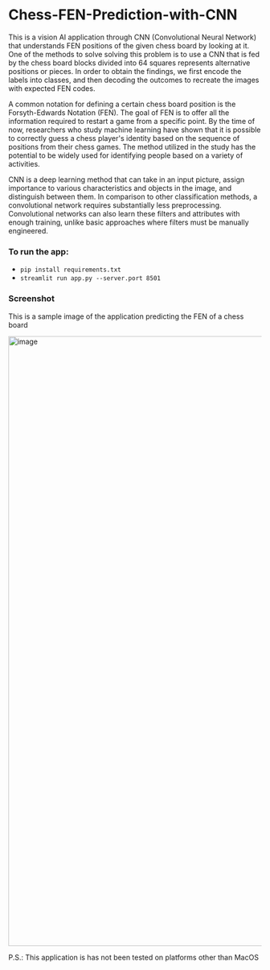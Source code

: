 # Chess-FEN-Prediction-with-CNN

This is a vision AI application through CNN (Convolutional Neural Network) that understands FEN positions of the
given chess board by looking at it. One of the methods to solve solving this problem is to use a CNN that is fed by
the chess board blocks divided into 64 squares represents alternative positions or pieces. In order to obtain the
findings, we first encode the labels into classes, and then decoding the outcomes to recreate the images with
expected FEN codes.

A common notation for defining a certain chess board position is the Forsyth-Edwards Notation (FEN). The goal of
FEN is to offer all the information required to restart a game from a specific point. By the time of now, researchers
who study machine learning have shown that it is possible to correctly guess a chess player's identity based on the
sequence of positions from their chess games. The method utilized in the study has the potential to be widely used
for identifying people based on a variety of activities.

CNN is a deep learning method that can take in an input picture, assign importance to various characteristics and
objects in the image, and distinguish between them. In comparison to other classification methods, a convolutional
network requires substantially less preprocessing. Convolutional networks can also learn these filters and attributes
with enough training, unlike basic approaches where filters must be manually engineered.

### To run the app:
- `pip install requirements.txt`
- `streamlit run app.py --server.port 8501`

### Screenshot

This is a sample image of the application predicting the FEN of a chess board

<img width="1212" alt="image" src="https://user-images.githubusercontent.com/54022220/183226204-487e0a2b-3fe1-47dc-893e-89745d81c09b.png">


P.S.: This application is has not been tested on platforms other than MacOS
